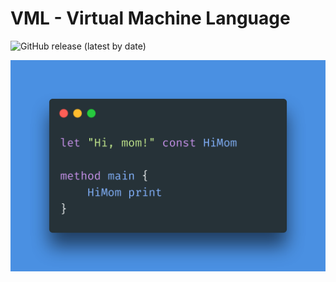 # VML - Virtual Machine Language
![GitHub release (latest by date)](https://img.shields.io/github/v/release/axolotlc/vml)
<p align="center">
    <img src="https://github.com/AxolotlC/VML/blob/main/res/image_0.png" align="center">
</p>
